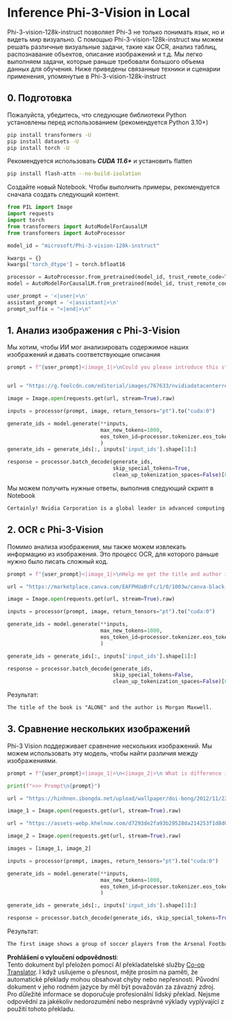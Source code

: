 <!--
CO_OP_TRANSLATOR_METADATA:
{
  "original_hash": "110bee6270dad2ebf506d90a30b46dde",
  "translation_date": "2025-05-09T13:17:56+00:00",
  "source_file": "md/01.Introduction/03/Vision_Inference.md",
  "language_code": "cs"
}
-->
# **Inference Phi-3-Vision in Local**

Phi-3-vision-128k-instruct позволяет Phi-3 не только понимать язык, но и видеть мир визуально. С помощью Phi-3-vision-128k-instruct мы можем решать различные визуальные задачи, такие как OCR, анализ таблиц, распознавание объектов, описание изображений и т.д. Мы легко выполняем задачи, которые раньше требовали большого объема данных для обучения. Ниже приведены связанные техники и сценарии применения, упомянутые в Phi-3-vision-128k-instruct

## **0. Подготовка**

Пожалуйста, убедитесь, что следующие библиотеки Python установлены перед использованием (рекомендуется Python 3.10+)

```bash
pip install transformers -U
pip install datasets -U
pip install torch -U
```

Рекомендуется использовать ***CUDA 11.6+*** и установить flatten

```bash
pip install flash-attn --no-build-isolation
```

Создайте новый Notebook. Чтобы выполнить примеры, рекомендуется сначала создать следующий контент.

```python
from PIL import Image
import requests
import torch
from transformers import AutoModelForCausalLM
from transformers import AutoProcessor

model_id = "microsoft/Phi-3-vision-128k-instruct"

kwargs = {}
kwargs['torch_dtype'] = torch.bfloat16

processor = AutoProcessor.from_pretrained(model_id, trust_remote_code=True)
model = AutoModelForCausalLM.from_pretrained(model_id, trust_remote_code=True, torch_dtype="auto").cuda()

user_prompt = '<|user|>\n'
assistant_prompt = '<|assistant|>\n'
prompt_suffix = "<|end|>\n"
```

## **1. Анализ изображения с Phi-3-Vision**

Мы хотим, чтобы ИИ мог анализировать содержимое наших изображений и давать соответствующие описания

```python
prompt = f"{user_prompt}<|image_1|>\nCould you please introduce this stock to me?{prompt_suffix}{assistant_prompt}"


url = "https://g.foolcdn.com/editorial/images/767633/nvidiadatacenterrevenuefy2017tofy2024.png"

image = Image.open(requests.get(url, stream=True).raw)

inputs = processor(prompt, image, return_tensors="pt").to("cuda:0")

generate_ids = model.generate(**inputs, 
                              max_new_tokens=1000,
                              eos_token_id=processor.tokenizer.eos_token_id,
                              )
generate_ids = generate_ids[:, inputs['input_ids'].shape[1]:]

response = processor.batch_decode(generate_ids, 
                                  skip_special_tokens=True, 
                                  clean_up_tokenization_spaces=False)[0]
```

Мы можем получить нужные ответы, выполнив следующий скрипт в Notebook

```txt
Certainly! Nvidia Corporation is a global leader in advanced computing and artificial intelligence (AI). The company designs and develops graphics processing units (GPUs), which are specialized hardware accelerators used to process and render images and video. Nvidia's GPUs are widely used in professional visualization, data centers, and gaming. The company also provides software and services to enhance the capabilities of its GPUs. Nvidia's innovative technologies have applications in various industries, including automotive, healthcare, and entertainment. The company's stock is publicly traded and can be found on major stock exchanges.
```

## **2. OCR с Phi-3-Vision**

Помимо анализа изображения, мы также можем извлекать информацию из изображения. Это процесс OCR, для которого раньше нужно было писать сложный код.

```python
prompt = f"{user_prompt}<|image_1|>\nHelp me get the title and author information of this book?{prompt_suffix}{assistant_prompt}"

url = "https://marketplace.canva.com/EAFPHUaBrFc/1/0/1003w/canva-black-and-white-modern-alone-story-book-cover-QHBKwQnsgzs.jpg"

image = Image.open(requests.get(url, stream=True).raw)

inputs = processor(prompt, image, return_tensors="pt").to("cuda:0")

generate_ids = model.generate(**inputs, 
                              max_new_tokens=1000,
                              eos_token_id=processor.tokenizer.eos_token_id,
                              )

generate_ids = generate_ids[:, inputs['input_ids'].shape[1]:]

response = processor.batch_decode(generate_ids, 
                                  skip_special_tokens=False, 
                                  clean_up_tokenization_spaces=False)[0]

```

Результат:

```txt
The title of the book is "ALONE" and the author is Morgan Maxwell.
```

## **3. Сравнение нескольких изображений**

Phi-3 Vision поддерживает сравнение нескольких изображений. Мы можем использовать эту модель, чтобы найти различия между изображениями.

```python
prompt = f"{user_prompt}<|image_1|>\n<|image_2|>\n What is difference in this two images?{prompt_suffix}{assistant_prompt}"

print(f">>> Prompt\n{prompt}")

url = "https://hinhnen.ibongda.net/upload/wallpaper/doi-bong/2012/11/22/arsenal-wallpaper-free.jpg"

image_1 = Image.open(requests.get(url, stream=True).raw)

url = "https://assets-webp.khelnow.com/d7293de2fa93b29528da214253f1d8d0/news/uploads/2021/07/Arsenal-1024x576.jpg.webp"

image_2 = Image.open(requests.get(url, stream=True).raw)

images = [image_1, image_2]

inputs = processor(prompt, images, return_tensors="pt").to("cuda:0")

generate_ids = model.generate(**inputs, 
                              max_new_tokens=1000,
                              eos_token_id=processor.tokenizer.eos_token_id,
                              )

generate_ids = generate_ids[:, inputs['input_ids'].shape[1]:]

response = processor.batch_decode(generate_ids, skip_special_tokens=True, clean_up_tokenization_spaces=False)[0]
```

Результат:

```txt
The first image shows a group of soccer players from the Arsenal Football Club posing for a team photo with their trophies, while the second image shows a group of soccer players from the Arsenal Football Club celebrating a victory with a large crowd of fans in the background. The difference between the two images is the context in which the photos were taken, with the first image focusing on the team and their trophies, and the second image capturing a moment of celebration and victory.
```

**Prohlášení o vyloučení odpovědnosti**:  
Tento dokument byl přeložen pomocí AI překladatelské služby [Co-op Translator](https://github.com/Azure/co-op-translator). I když usilujeme o přesnost, mějte prosím na paměti, že automatické překlady mohou obsahovat chyby nebo nepřesnosti. Původní dokument v jeho rodném jazyce by měl být považován za závazný zdroj. Pro důležité informace se doporučuje profesionální lidský překlad. Nejsme odpovědní za jakékoliv nedorozumění nebo nesprávné výklady vyplývající z použití tohoto překladu.